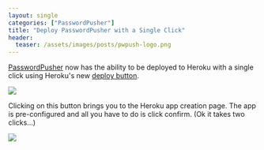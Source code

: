 ```yaml
---
layout: single
categories: ["PasswordPusher"]
title: "Deploy PasswordPusher with a Single Click"
header:
  teaser: /assets/images/posts/pwpush-logo.png
---
```


[PasswordPusher](https://github.com/pglombardo/PasswordPusher) now has the ability to be deployed to Heroku with a single click using Heroku's new [deploy button](https://blog.heroku.com/archives/2014/8/7/heroku-button).

![](/assets/images/posts/tumblr_inline_na3nug15R51qhmapj.png)

Clicking on this button brings you to the Heroku app creation page.  The app is pre-configured and all you have to do is click confirm.  (Ok it takes two clicks...)

![](/assets/images/posts/tumblr_inline_na3nwadT1X1qhmapj.png)